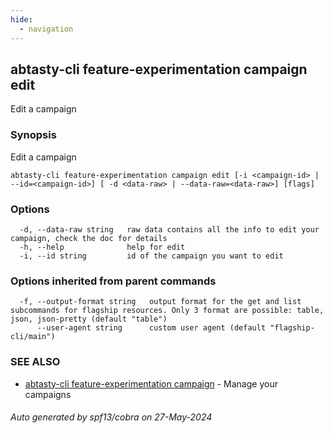 ```yaml
---
hide:
  - navigation
---
```

## abtasty-cli feature-experimentation campaign edit

Edit a campaign

### Synopsis

Edit a campaign

```
abtasty-cli feature-experimentation campaign edit [-i <campaign-id> | --id=<campaign-id>] [ -d <data-raw> | --data-raw=<data-raw>] [flags]
```

### Options

```
  -d, --data-raw string   raw data contains all the info to edit your campaign, check the doc for details
  -h, --help              help for edit
  -i, --id string         id of the campaign you want to edit
```

### Options inherited from parent commands

```
  -f, --output-format string   output format for the get and list subcommands for flagship resources. Only 3 format are possible: table, json, json-pretty (default "table")
      --user-agent string      custom user agent (default "flagship-cli/main")
```

### SEE ALSO

* [abtasty-cli feature-experimentation campaign](abtasty-cli_feature-experimentation_campaign.md)	 - Manage your campaigns

###### Auto generated by spf13/cobra on 27-May-2024
